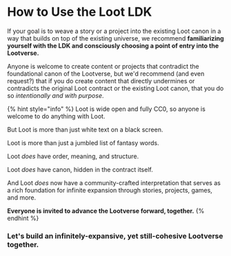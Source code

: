 # How to Use the Loot LDK

If your goal is to weave a story or a project into the existing Loot canon in a way that builds on top of the existing universe, we recommend **familiarizing yourself with the LDK and consciously choosing a point of entry into the Lootverse.**

Anyone is welcome to create content or projects that contradict the foundational canon of the Lootverse, but we'd recommend (and even request?) that if you do create content that directly undermines or contradicts the original Loot contract or the existing Loot canon, that you do so _intentionally and with purpose_.&#x20;

{% hint style="info" %}
Loot is wide open and fully CC0, so anyone is welcome to do anything with Loot.

But Loot is more than just white text on a black screen.

Loot is more than just a jumbled list of fantasy words.

Loot _does_ have order, meaning, and structure.

Loot _does_ have canon, hidden in the contract itself.

And Loot _does_ now have a community-crafted interpretation that serves as a rich foundation for infinite expansion through stories, projects, games, and more.

**Everyone is invited to advance the Lootverse forward, together.**
{% endhint %}

### Let's build an infinitely-expansive, yet still-cohesive Lootverse together.

